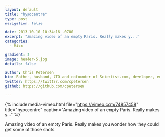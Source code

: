 ```yaml
---
layout: default
title: "hypocentre"
type: post
navigation: false

date: 2013-10-10 10:34:16 -0700
excerpt: "Amazing video of an empty Paris. Really makes y..."
categories:
  - Misc

gradient: 2
image: header-5.jpg
details: false

author: Chris Petersen
bio: Father, husband, CTO and cofounder of Scientist.com, developer, entrepreneur and technologist.
twitter: https://twitter.com/cpetersen
github: https://github.com/cpetersen

---
```


{% include media-vimeo.html file="https://vimeo.com/74857458" title="hypocentre" caption="Amazing video of an empty Paris. Really makes y..." %}

Amazing video of an empty Paris. Really makes you wonder how they could get some of those shots. ﻿ 

